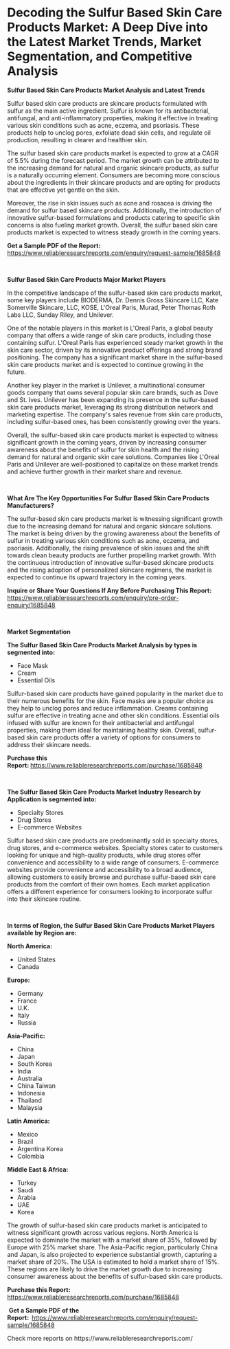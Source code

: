 <p><h1>Decoding the Sulfur Based Skin Care Products Market: A Deep Dive into the Latest Market Trends, Market Segmentation, and Competitive Analysis</h1></p><p><strong>Sulfur Based Skin Care Products Market Analysis and Latest Trends</strong></p>
<p><p>Sulfur based skin care products are skincare products formulated with sulfur as the main active ingredient. Sulfur is known for its antibacterial, antifungal, and anti-inflammatory properties, making it effective in treating various skin conditions such as acne, eczema, and psoriasis. These products help to unclog pores, exfoliate dead skin cells, and regulate oil production, resulting in clearer and healthier skin.</p><p>The sulfur based skin care products market is expected to grow at a CAGR of 5.5% during the forecast period. The market growth can be attributed to the increasing demand for natural and organic skincare products, as sulfur is a naturally occurring element. Consumers are becoming more conscious about the ingredients in their skincare products and are opting for products that are effective yet gentle on the skin.</p><p>Moreover, the rise in skin issues such as acne and rosacea is driving the demand for sulfur based skincare products. Additionally, the introduction of innovative sulfur-based formulations and products catering to specific skin concerns is also fueling market growth. Overall, the sulfur based skin care products market is expected to witness steady growth in the coming years.</p></p>
<p><strong>Get a Sample PDF of the Report:&nbsp;</strong> <a href="https://www.reliableresearchreports.com/enquiry/request-sample/1685848">https://www.reliableresearchreports.com/enquiry/request-sample/1685848</a></p>
<p>&nbsp;</p>
<p><strong>Sulfur Based Skin Care Products Major Market Players</strong></p>
<p><p>In the competitive landscape of the sulfur-based skin care products market, some key players include BIODERMA, Dr. Dennis Gross Skincare LLC, Kate Somerville Skincare, LLC, KOSE, L'Oreal Paris, Murad, Peter Thomas Roth Labs LLC, Sunday Riley, and Unilever.</p><p>One of the notable players in this market is L'Oreal Paris, a global beauty company that offers a wide range of skin care products, including those containing sulfur. L'Oreal Paris has experienced steady market growth in the skin care sector, driven by its innovative product offerings and strong brand positioning. The company has a significant market share in the sulfur-based skin care products market and is expected to continue growing in the future.</p><p>Another key player in the market is Unilever, a multinational consumer goods company that owns several popular skin care brands, such as Dove and St. Ives. Unilever has been expanding its presence in the sulfur-based skin care products market, leveraging its strong distribution network and marketing expertise. The company's sales revenue from skin care products, including sulfur-based ones, has been consistently growing over the years.</p><p>Overall, the sulfur-based skin care products market is expected to witness significant growth in the coming years, driven by increasing consumer awareness about the benefits of sulfur for skin health and the rising demand for natural and organic skin care solutions. Companies like L'Oreal Paris and Unilever are well-positioned to capitalize on these market trends and achieve further growth in their market share and revenue.</p></p>
<p>&nbsp;</p>
<p><strong>What Are The Key Opportunities For Sulfur Based Skin Care Products Manufacturers?</strong></p>
<p><p>The sulfur-based skin care products market is witnessing significant growth due to the increasing demand for natural and organic skincare solutions. The market is being driven by the growing awareness about the benefits of sulfur in treating various skin conditions such as acne, eczema, and psoriasis. Additionally, the rising prevalence of skin issues and the shift towards clean beauty products are further propelling market growth. With the continuous introduction of innovative sulfur-based skincare products and the rising adoption of personalized skincare regimens, the market is expected to continue its upward trajectory in the coming years.</p></p>
<p><strong>Inquire or Share Your Questions If Any Before Purchasing This Report:</strong> <a href="https://www.reliableresearchreports.com/enquiry/pre-order-enquiry/1685848">https://www.reliableresearchreports.com/enquiry/pre-order-enquiry/1685848</a></p>
<p>&nbsp;</p>
<p><strong>Market Segmentation</strong></p>
<p><strong>The Sulfur Based Skin Care Products Market Analysis by types is segmented into:</strong></p>
<p><ul><li>Face Mask</li><li>Cream</li><li>Essential Oils</li></ul></p>
<p><p>Sulfur-based skin care products have gained popularity in the market due to their numerous benefits for the skin. Face masks are a popular choice as they help to unclog pores and reduce inflammation. Creams containing sulfur are effective in treating acne and other skin conditions. Essential oils infused with sulfur are known for their antibacterial and antifungal properties, making them ideal for maintaining healthy skin. Overall, sulfur-based skin care products offer a variety of options for consumers to address their skincare needs.</p></p>
<p><strong>Purchase this Report:&nbsp;</strong><a href="https://www.reliableresearchreports.com/purchase/1685848">https://www.reliableresearchreports.com/purchase/1685848</a></p>
<p>&nbsp;</p>
<p><strong>The Sulfur Based Skin Care Products Market Industry Research by Application is segmented into:</strong></p>
<p><ul><li>Specialty Stores</li><li>Drug Stores</li><li>E-commerce Websites</li></ul></p>
<p><p>Sulfur based skin care products are predominantly sold in specialty stores, drug stores, and e-commerce websites. Specialty stores cater to customers looking for unique and high-quality products, while drug stores offer convenience and accessibility to a wide range of consumers. E-commerce websites provide convenience and accessibility to a broad audience, allowing customers to easily browse and purchase sulfur-based skin care products from the comfort of their own homes. Each market application offers a different experience for consumers looking to incorporate sulfur into their skincare routine.</p></p>
<p>&nbsp;</p>
<p><strong>In terms of Region, the Sulfur Based Skin Care Products Market Players available by Region are:</strong></p>
<p>
    <p> <strong> North America: </strong>
        <ul>
            <li>United States</li>
            <li>Canada</li>
        </ul>
        </p> 
    <p> <strong> Europe: </strong>
        <ul>
            <li>Germany</li>
            <li>France</li>
            <li>U.K.</li>
            <li>Italy</li>
            <li>Russia</li>
        </ul>
        </p> 
    <p> <strong> Asia-Pacific: </strong>
        <ul>
            <li>China</li>
            <li>Japan</li>
            <li>South Korea</li>
            <li>India</li>
            <li>Australia</li>
            <li>China Taiwan</li>
            <li>Indonesia</li>
            <li>Thailand</li>
            <li>Malaysia</li>
        </ul>
        </p> 
    <p> <strong> Latin America: </strong>
        <ul>
            <li>Mexico</li>
            <li>Brazil</li>
            <li>Argentina Korea</li>
            <li>Colombia</li>
        </ul>
        </p> 
    <p> <strong> Middle East & Africa: </strong>
        <ul>
            <li>Turkey</li>
            <li>Saudi</li>
            <li>Arabia</li>
            <li>UAE</li>
            <li>Korea</li>
        </ul>
    </p>
    </p>
<p><p>The growth of sulfur-based skin care products market is anticipated to witness significant growth across various regions. North America is expected to dominate the market with a market share of 35%, followed by Europe with 25% market share. The Asia-Pacific region, particularly China and Japan, is also projected to experience substantial growth, capturing a market share of 20%. The USA is estimated to hold a market share of 15%. These regions are likely to drive the market growth due to increasing consumer awareness about the benefits of sulfur-based skin care products.</p></p>
<p><strong>Purchase this Report: </strong><a href="https://www.reliableresearchreports.com/purchase/1685848">https://www.reliableresearchreports.com/purchase/1685848</a></p>
<p>&nbsp;<strong>Get a Sample PDF of the Report:&nbsp;&nbsp;</strong><a href="https://www.reliableresearchreports.com/enquiry/request-sample/1685848">https://www.reliableresearchreports.com/enquiry/request-sample/1685848</a></p>
<p><strong></strong></p>
<p>Check more reports on https://www.reliableresearchreports.com/</p>